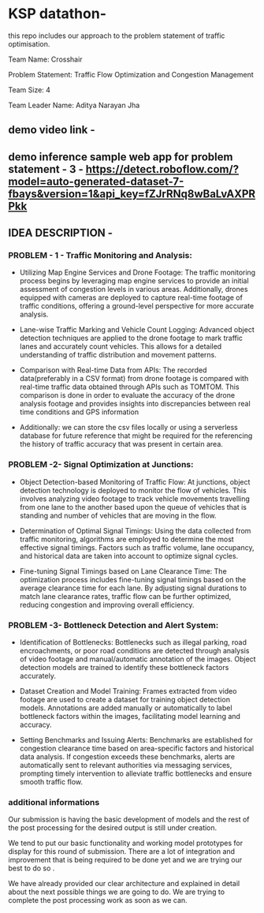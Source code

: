 # KSP datathon-
this repo includes our approach to the problem statement of traffic optimisation. 

Team Name: Crosshair

Problem Statement: Traffic Flow Optimization and Congestion Management

Team Size: 4

Team Leader Name: Aditya Narayan Jha


## demo video link - 
## demo inference sample web app for problem statement - 3 - https://detect.roboflow.com/?model=auto-generated-dataset-7-fbays&version=1&api_key=fZJrRNq8wBaLvAXPRPkk

## IDEA DESCRIPTION - 

### PROBLEM - 1 -  Traffic Monitoring and Analysis:

   - Utilizing Map Engine Services and Drone Footage: The traffic monitoring process begins by leveraging map engine services to provide an initial assessment of congestion levels in various areas. Additionally, drones equipped with cameras are deployed to capture real-time footage of traffic conditions, offering a ground-level perspective for more accurate analysis.

   - Lane-wise Traffic Marking and Vehicle Count Logging: Advanced object detection techniques are applied to the drone footage to mark traffic lanes and accurately count vehicles. This allows for a detailed understanding of traffic distribution and movement patterns.

   - Comparison with Real-time Data from APIs: The recorded data(preferably in a CSV format) from drone footage is compared with real-time traffic data obtained through APIs such as TOMTOM. This comparison is done in order to evaluate the accuracy of the drone analysis footage and provides insights into discrepancies between real time conditions and GPS information 

 -  Additionally: we can store the csv files locally or using a serverless database for future reference that might be required for the referencing the history of   traffic accuracy that was present in certain area.

### PROBLEM -2- Signal Optimization at Junctions:

 - Object Detection-based Monitoring of Traffic Flow: At junctions, object detection technology is deployed to monitor the flow of vehicles. This involves analyzing video footage to track vehicle movements travelling from one lane to the another based upon the queue of vehicles that is standing and number of vehicles that are moving in the flow.
 
  
  - Determination of Optimal Signal Timings: Using the data collected from traffic monitoring, algorithms are employed to determine the most effective signal timings. Factors such as traffic volume, lane occupancy, and historical data are taken into account to optimize signal cycles.

  - Fine-tuning Signal Timings based on Lane Clearance Time: The optimization process includes fine-tuning signal timings based on the average clearance time for each lane. By adjusting signal durations to match lane clearance rates, traffic flow can be further optimized, reducing congestion and improving overall efficiency.

### PROBLEM -3- Bottleneck Detection and Alert System:

   - Identification of Bottlenecks: Bottlenecks such as illegal parking, road encroachments, or poor road conditions are detected through analysis of video footage and manual/automatic annotation of the images. Object detection models are trained to identify these bottleneck factors accurately.

   - Dataset Creation and Model Training: Frames extracted from video footage are used to create a dataset for training object detection models. Annotations are added manually or automatically to label bottleneck factors within the images, facilitating model learning and accuracy.

   - Setting Benchmarks and Issuing Alerts: Benchmarks are established for congestion clearance time based on area-specific factors and historical data analysis. If congestion exceeds these benchmarks, alerts are automatically sent to relevant authorities via messaging services, prompting timely intervention to alleviate traffic bottlenecks and ensure smooth traffic flow.


### additional informations 

Our submission is having the basic development of models and the rest of the post processing for the desired output is still under creation. 

We tend to put our basic functionality and working model prototypes for display for this round of submission. 
There are a lot of integration and improvement that is being required to be done yet and we are trying our best to do so . 

We have already provided our clear architecture and explained in detail about the next possible things we are going to do. We are trying to complete the post processing work as soon as we can.




